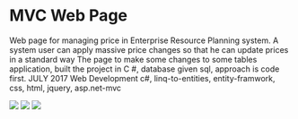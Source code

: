 # MVC Web Page
Web page for managing price in Enterprise Resource Planning system. A system user can apply massive price changes so that he can update prices in a standard way
The page to make some changes to some tables application, built the project in C #, database given sql, approach is code first.
JULY 2017
	Web Development c#, linq-to-entities, entity-framwork, css, html, jquery, asp.net-mvc

[![](https://image.prntscr.com/image/IQpVEONCTPWc-1TBytamtQ.png)](#)
[![](https://image.prntscr.com/image/Pgf83GAOQZW3fp-5K56yEQ.png)](#)
[![](https://image.prntscr.com/image/qAo-YZrgSjSvYlset8s6tg.png)](#)
